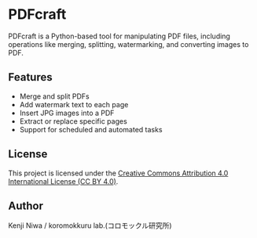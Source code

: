 # PDFcraft

PDFcraft is a Python-based tool for manipulating PDF files, including operations like merging, splitting, watermarking, and converting images to PDF.

## Features

- Merge and split PDFs
- Add watermark text to each page
- Insert JPG images into a PDF
- Extract or replace specific pages
- Support for scheduled and automated tasks

## License

This project is licensed under the [Creative Commons Attribution 4.0 International License (CC BY 4.0)](https://creativecommons.org/licenses/by/4.0/).

## Author

Kenji Niwa / koromokkuru lab.(コロモックル研究所)
